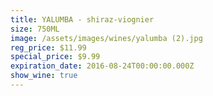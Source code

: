 ```yaml
---
title: YALUMBA - shiraz-viognier
size: 750ML
image: /assets/images/wines/yalumba (2).jpg
reg_price: $11.99
special_price: $9.99
expiration_date: 2016-08-24T00:00:00.000Z
show_wine: true
---
```




